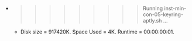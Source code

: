 * >>>>>>>>> Running inst-min-con-05-keyring-aptly.sh ...
  * Disk size = 917420K. Space Used = 4K. Runtime = 00:00:00:01.
